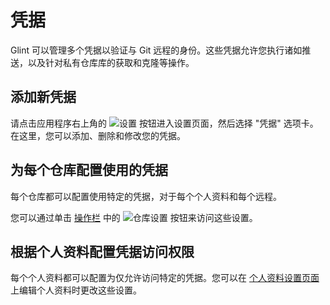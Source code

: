 # 凭据
Glint 可以管理多个凭据以验证与 Git 远程的身份。这些凭据允许您执行诸如推送，以及针对私有仓库库的获取和克隆等操作。

## 添加新凭据
请点击应用程序右上角的 ![设置](/assets/docs/settings-button.png) 按钮进入设置页面，然后选择 "凭据" 选项卡。在这里，您可以添加、删除和修改您的凭据。

## 为每个仓库配置使用的凭据
每个仓库都可以配置使用特定的凭据，对于每个个人资料和每个远程。

您可以通过单击 [操作栏](/docs/用户界面#2._操作栏) 中的 ![仓库设置](/assets/docs/repository-settings-button.png) 按钮来访问这些设置。

## 根据个人资料配置凭据访问权限
每个个人资料都可以配置为仅允许访问特定的凭据。您可以在 [个人资料设置页面](/docs/个人资料) 上编辑个人资料时更改这些设置。
